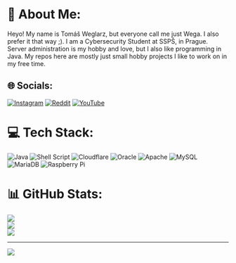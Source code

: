 # 💫 About Me:
Heyo! My name is Tomáš Weglarz, but everyone call me just Wega. I also prefer it that way ;). I am a Cybersecurity Student at SSPŠ, in Prague. Server administration is my hobby and love, but I also like programming in Java. My repos here are mostly just small hobby projects I like to work on in my free time. 


## 🌐 Socials:
[![Instagram](https://img.shields.io/badge/Instagram-%23E4405F.svg?logo=Instagram&logoColor=white)](https://instagram.com/weglousek) [![Reddit](https://img.shields.io/badge/Reddit-%23FF4500.svg?logo=Reddit&logoColor=white)](https://reddit.com/user/Tomousek) [![YouTube](https://img.shields.io/badge/YouTube-%23FF0000.svg?logo=YouTube&logoColor=white)](https://youtube.com/c/UCNr6VHADqHFT48yQHHRqA5Q) 

# 💻 Tech Stack:
![Java](https://img.shields.io/badge/java-%23ED8B00.svg?style=flat-square&logo=java&logoColor=white) ![Shell Script](https://img.shields.io/badge/shell_script-%23121011.svg?style=flat-square&logo=gnu-bash&logoColor=white) ![Cloudflare](https://img.shields.io/badge/Cloudflare-F38020?style=flat-square&logo=Cloudflare&logoColor=white) ![Oracle](https://img.shields.io/badge/Oracle-F80000?style=flat-square&logo=oracle&logoColor=white) ![Apache](https://img.shields.io/badge/apache-%23D42029.svg?style=flat-square&logo=apache&logoColor=white) ![MySQL](https://img.shields.io/badge/mysql-%2300f.svg?style=flat-square&logo=mysql&logoColor=white) ![MariaDB](https://img.shields.io/badge/MariaDB-003545?style=flat-square&logo=mariadb&logoColor=white) ![Raspberry Pi](https://img.shields.io/badge/-RaspberryPi-C51A4A?style=flat-square&logo=Raspberry-Pi)
# 📊 GitHub Stats:
![](https://github-readme-stats.vercel.app/api?username=ThomasWega&theme=ayu-mirage&hide_border=false&include_all_commits=true&count_private=true)<br/>
![](https://github-readme-streak-stats.herokuapp.com/?user=ThomasWega&theme=ayu-mirage&hide_border=false)<br/>
![](https://github-readme-stats.vercel.app/api/top-langs/?username=ThomasWega&theme=ayu-mirage&hide_border=false&include_all_commits=true&count_private=true&layout=compact)

---
[![](https://visitcount.itsvg.in/api?id=ThomasWega&icon=7&color=12)](https://visitcount.itsvg.in)
